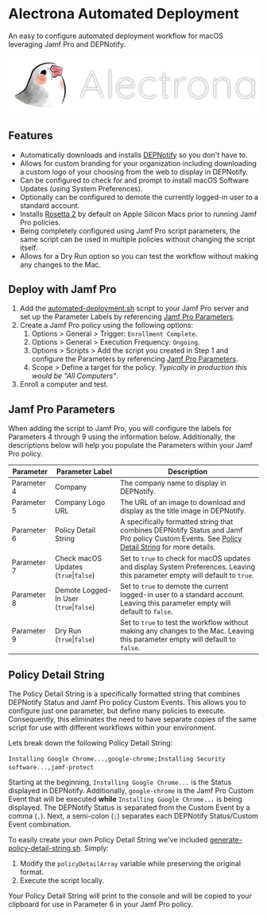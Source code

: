 # Alectrona Automated Deployment
An easy to configure automated deployment workflow for macOS leveraging Jamf Pro and DEPNotify.

![Alectrona Logo](images/alectrona-logo-bird-and-text_600x139.png)

## Features
* Automatically downloads and installs [DEPNotify](https://gitlab.com/Mactroll/DEPNotify) so you don't have to.
* Allows for custom branding for your organization including downloading a custom logo of your choosing from the web to display in DEPNotify.
* Can be configured to check for and prompt to install macOS Software Updates (using System Preferences).
* Optionally can be configured to demote the currently logged-in user to a standard account.
* Installs [Rosetta 2](https://support.apple.com/en-us/HT211861) by default on Apple Silicon Macs prior to running Jamf Pro policies.
* Being completely configured using Jamf Pro script parameters, the same script can be used in multiple policies without changing the script itself.
* Allows for a Dry Run option so you can test the workflow without making any changes to the Mac.

## Deploy with Jamf Pro
1. Add the [automated-deployment.sh](automated-deployment.sh) script to your Jamf Pro server and set up the Parameter Labels by referencing [Jamf Pro Parameters](#jamf-pro-parameters).
2. Create a Jamf Pro policy using the following options:
    1. Options > General > Trigger: `Enrollment Complete`.
    2. Options > General > Execution Frequency: `Ongoing`.
    3. Options > Scripts > Add the script you created in Step 1 and configure the Parameters by referencing [Jamf Pro Parameters](#jamf-pro-parameters).
    4. Scope > Define a target for the policy. *Typically in production this would be "All Computers"*.
3. Enroll a computer and test.

## Jamf Pro Parameters
When adding the script to Jamf Pro, you will configure the labels for Parameters 4 through 9 using the information below. Additionally, the descriptions below will help you populate the Parameters within your Jamf Pro policy.

| Parameter | Parameter Label | Description |
| ----------- | --------------- | ----------- |
| Parameter 4 | Company | The company name to display in DEPNotify. |
| Parameter 5 | Company Logo URL | The URL of an image to download and display as the title image in DEPNotify. |
| Parameter 6 | Policy Detail String | A specifically formatted string that combines DEPNotify Status and Jamf Pro policy Custom Events. See [Policy Detail String](#policy-detail-string) for more details. |
| Parameter 7 | Check macOS Updates (`true`\|`false`) | Set to `true` to check for macOS updates and display System Preferences. Leaving this parameter empty will default to `true`.        |
| Parameter 8 | Demote Logged-In User (`true`\|`false`) | Set to `true` to demote the current logged-in user to a standard account. Leaving this parameter empty will default to `false`. |
| Parameter 9 | Dry Run (`true`\|`false`) | Set to `true` to test the workflow without making any changes to the Mac. Leaving this parameter empty will default to `false`. |

## Policy Detail String
The Policy Detail String is a specifically formatted string that combines DEPNotify Status and Jamf Pro policy Custom Events. This allows you to configure just one parameter, but define many policies to execute. Consequently, this eliminates the need to have separate copies of the same script for use with different workflows within your environment.

Lets break down the following Policy Detail String:

```Installing Google Chrome...,google-chrome;Installing Security software...,jamf-protect```

Starting at the beginning, `Installing Google Chrome...` is the Status displayed in DEPNotify. Additionally, `google-chrome` is the Jamf Pro Custom Event that will be executed **while** `Installing Google Chrome...` is being displayed. The DEPNotify Status is separated from the Custom Event by a comma (`,`). Next, a semi-colon (`;`) separates each DEPNotify Status/Custom Event combination.

To easily create your own Policy Detail String we've included [generate-policy-detail-string.sh](generate-policy-detail-string.sh). Simply:
1. Modify the `policyDetailArray` variable while preserving the original format.
2. Execute the script locally.

Your Policy Detail String will print to the console and will be copied to your clipboard for use in Parameter 6 in your Jamf Pro policy.